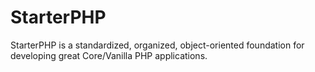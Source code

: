 # StarterPHP

StarterPHP is a standardized, organized, object-oriented foundation for developing great Core/Vanilla PHP applications.